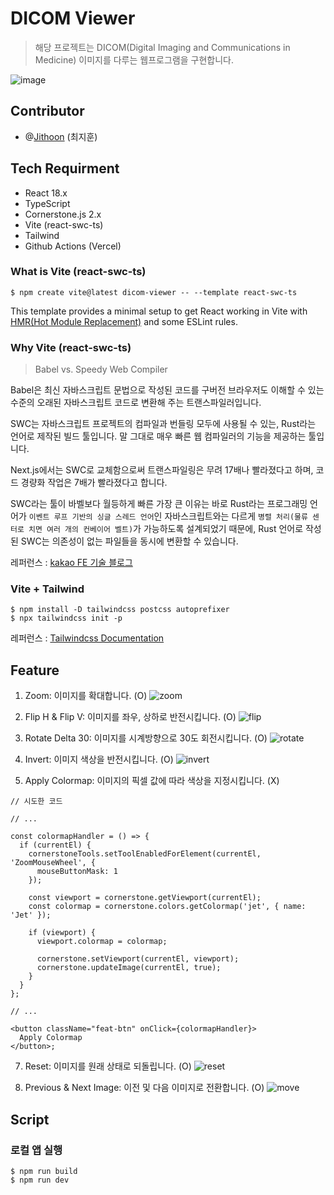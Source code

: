# DICOM Viewer

> 해당 프로젝트는 DICOM(Digital Imaging and Communications in Medicine) 이미지를 다루는 웹프로그램을 구현합니다.

![image](https://github.com/JitHoon/dicom-viewer/assets/101972330/4caf0dbd-8c5b-4e50-913a-b6ff264f60b2)

## Contributor

- @[Jithoon](https://github.com/JitHoon) (최지훈)

## Tech Requirment

- React 18.x
- TypeScript
- Cornerstone.js 2.x
- Vite (react-swc-ts)
- Tailwind
- Github Actions (Vercel)

### What is Vite (react-swc-ts)

```Shell
$ npm create vite@latest dicom-viewer -- --template react-swc-ts
```

This template provides a minimal setup to get React working in Vite with [HMR(Hot Module Replacement)](https://webpack.kr/concepts/hot-module-replacement/) and some ESLint rules.

### Why Vite (react-swc-ts)

> Babel vs. Speedy Web Compiler

Babel은 최신 자바스크립트 문법으로 작성된 코드를 구버전 브라우저도 이해할 수 있는 수준의 오래된 자바스크립트 코드로 변환해 주는 트랜스파일러입니다.

SWC는 자바스크립트 프로젝트의 컴파일과 번들링 모두에 사용될 수 있는, Rust라는 언어로 제작된 빌드 툴입니다. 말 그대로 매우 빠른 웹 컴파일러의 기능을 제공하는 툴입니다.

Next.js에서는 SWC로 교체함으로써 트랜스파일링은 무려 17배나 빨라졌다고 하며, 코드 경량화 작업은 7배가 빨라졌다고 합니다.

SWC라는 툴이 바벨보다 월등하게 빠른 가장 큰 이유는 바로 Rust라는 프로그래밍 언어가 `이벤트 루프 기반의 싱글 스레드 언어`인 자바스크립트와는 다르게 `병렬 처리(물류 센터로 치면 여러 개의 컨베이어 벨트)`가 가능하도록 설계되었기 때문에, Rust 언어로 작성된 SWC는 의존성이 없는 파일들을 동시에 변환할 수 있습니다.

레퍼런스 : [kakao FE 기술 블로그](https://fe-developers.kakaoent.com/2022/220217-learn-babel-terser-swc/)

### Vite + Tailwind

```Shell
$ npm install -D tailwindcss postcss autoprefixer
$ npx tailwindcss init -p
```

레퍼런스 : [Tailwindcss Documentation](https://tailwindcss.com/docs/guides/vite)

## Feature

1. Zoom: 이미지를 확대합니다. (O)
   ![zoom](https://github.com/JitHoon/dicom-viewer/assets/101972330/e72fe24d-a3b3-49a2-a2d6-7e530d37476c)

2. Flip H & Flip V: 이미지를 좌우, 상하로 반전시킵니다. (O)
   ![flip](https://github.com/JitHoon/dicom-viewer/assets/101972330/688d9351-912f-4a1e-9fab-80c956b6fc22)

3. Rotate Delta 30: 이미지를 시계방향으로 30도 회전시킵니다. (O)
   ![rotate](https://github.com/JitHoon/dicom-viewer/assets/101972330/aea7ed88-79cb-4c24-bc49-ac2dbb95b5d3)

4. Invert: 이미지 색상을 반전시킵니다. (O)
   ![invert](https://github.com/JitHoon/dicom-viewer/assets/101972330/3aea8b64-76f0-4036-aef4-57dec19d16de)

5. Apply Colormap: 이미지의 픽셀 값에 따라 색상을 지정시킵니다. (X)

```tsx
// 시도한 코드

// ...

const colormapHandler = () => {
  if (currentEl) {
    cornerstoneTools.setToolEnabledForElement(currentEl, 'ZoomMouseWheel', {
      mouseButtonMask: 1
    });

    const viewport = cornerstone.getViewport(currentEl);
    const colormap = cornerstone.colors.getColormap('jet', { name: 'Jet' });

    if (viewport) {
      viewport.colormap = colormap;

      cornerstone.setViewport(currentEl, viewport);
      cornerstone.updateImage(currentEl, true);
    }
  }
};

// ...

<button className="feat-btn" onClick={colormapHandler}>
  Apply Colormap
</button>;
```

7. Reset: 이미지를 원래 상태로 되돌립니다. (O)
   ![reset](https://github.com/JitHoon/dicom-viewer/assets/101972330/2446f37a-6a2c-40c1-a730-5a01ccebc37c)

8. Previous & Next Image: 이전 및 다음 이미지로 전환합니다. (O)
   ![move](https://github.com/JitHoon/dicom-viewer/assets/101972330/0f7ecc5f-e299-4b1f-bcb0-bbe85ab8013c)

## Script

### 로컬 앱 실행

```Shell
$ npm run build
$ npm run dev
```

